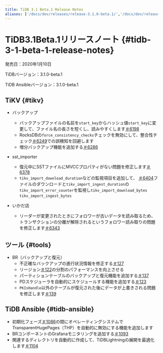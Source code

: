 ```yaml
---
title: TiDB 3.1 Beta.1 Release Notes
aliases: ['/docs/dev/releases/release-3.1.0-beta.1/','/docs/dev/releases/3.1.0-beta.1/']
---
```


# TiDB3.1Beta.1リリースノート {#tidb-3-1-beta-1-release-notes}

発売日：2020年1月10日

TiDBバージョン：3.1.0-beta.1

TiDB Ansibleバージョン：3.1.0-beta.1

## TiKV {#tikv}

-   バックアップ
    -   バックアップファイルの名前を`start_key`からハッシュ値`start_key`に変更して、ファイル名の長さを短くし、読みやすくします[＃6198](https://github.com/tikv/tikv/pull/6198)
    -   RocksDBの`force_consistency_checks`チェックを無効にして、整合性チェック[＃6249](https://github.com/tikv/tikv/pull/6249)での誤検知を回避します
    -   増分バックアップ機能を追加する[＃6286](https://github.com/tikv/tikv/pull/6286)

-   sst_importer
    -   復元中にSSTファイルにMVCCプロパティがない問題を修正します[＃6378](https://github.com/tikv/tikv/pull/6378)
    -   `tikv_import_download_duration`などの監視項目を追加して、 [＃6404](https://github.com/tikv/tikv/pull/6404)ファイルのダウンロードと`tikv_import_ingest_duration`の`tikv_import_error_counter`を監視し`tikv_import_download_bytes` `tikv_import_ingest_bytes`

-   いかだ店
    -   リーダーが変更されたときにフォロワーが古いデータを読み取るため、トランザクションの分離が解除されるというフォロワー読み取りの問題を修正します[＃6343](https://github.com/tikv/tikv/pull/6343)

## ツール {#tools}

-   BR（バックアップと復元）
    -   不正確なバックアップの進行状況情報を修正する[＃127](https://github.com/pingcap/br/pull/127)
    -   リージョン[＃122](https://github.com/pingcap/br/pull/122)の分割のパフォーマンスを向上させる
    -   パーティションテーブルのバックアップと復元機能を追加する[＃137](https://github.com/pingcap/br/pull/137)
    -   PDスケジューラを自動的にスケジュールする機能を追加する[＃123](https://github.com/pingcap/br/pull/123)
    -   `PKIsHandle`以外のテーブルが復元された後にデータが上書きされる問題を修正します[＃139](https://github.com/pingcap/br/pull/139)

## TiDB Ansible {#tidb-ansible}

-   初期化フェーズ[＃1086](https://github.com/pingcap/tidb-ansible/pull/1086)の間にオペレーティングシステムでTransparentHugePages（THP）を自動的に無効にする機能を追加します
-   BRコンポーネントのGrafanaモニタリングを追加する[＃1093](https://github.com/pingcap/tidb-ansible/pull/1093)
-   関連するディレクトリを自動的に作成して、TiDBLightningの展開を最適化します[＃1104](https://github.com/pingcap/tidb-ansible/pull/1104)
